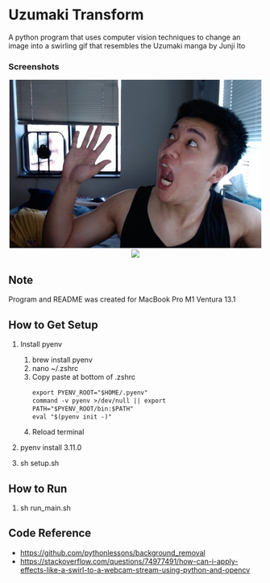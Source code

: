 # Uzumaki Transform

A python program that uses computer vision techniques to change an image into a swirling gif that resembles the Uzumaki manga by Junji Ito

### Screenshots

<p align="center">
  <img src="https://github.com/connorjchen/uzumaki_transform/blob/master/background_removal/data/connorScared.jpg" width="500" />
  <img src="https://github.com/connorjchen/uzumaki_transform/blob/master/background_removal/data/connorScared_out_swirl.gif" width="500" />
</p>

## Note

Program and README was created for MacBook Pro M1 Ventura 13.1

## How to Get Setup

1. Install pyenv

   1. brew install pyenv
   2. nano ~/.zshrc
   3. Copy paste at bottom of .zshrc
      ```
      export PYENV_ROOT="$HOME/.pyenv"
      command -v pyenv >/dev/null || export PATH="$PYENV_ROOT/bin:$PATH"
      eval "$(pyenv init -)"
      ```
   4. Reload terminal

2. pyenv install 3.11.0

3. sh setup.sh

## How to Run

1. sh run_main.sh

## Code Reference

- https://github.com/pythonlessons/background_removal
- https://stackoverflow.com/questions/74977491/how-can-i-apply-effects-like-a-swirl-to-a-webcam-stream-using-python-and-opencv
